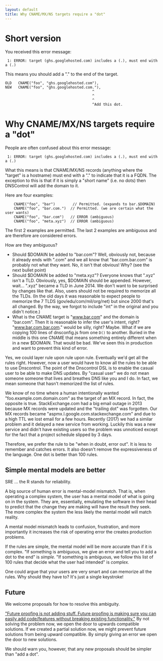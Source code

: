 ```yaml
---
layout: default
title: Why CNAME/MX/NS targets require a "dot"
---
```


# Short version

You received this error message:

```
 1: ERROR: target (ghs.googlehosted.com) includes a (.), must end with a (.)
```

This means you should add a "." to the end of the target.

```
OLD   CNAME("foo", "ghs.googlehosted.com"),
NEW   CNAME("foo", "ghs.googlehosted.com."),
                                        ^
                                        ^
                                        ^
                                        ^Add this dot.
```


# Why CNAME/MX/NS targets require a "dot"

People are often confused about this error message:

```
 1: ERROR: target (ghs.googlehosted.com) includes a (.), must end with a (.)
```

What this means is that CNAME/MX/NS records (anything where
the "target" is a hostname) must end with a "." to indicate
that it is a FQDN.  The exception to this is that if it is
simply a "short name" (i.e. no dots) then DNSControl will
add the domain to it.

Here are four examples:

```
    CNAME("foo", "bar")        // Permitted. (expands to bar.$DOMAIN)
    CNAME("foo", "bar.com.")  // Permitted. (we are certain what the user wants)
    CNAME("foo", "bar.com")   // ERROR (ambiguous)
    CNAME("foo", "meta.xyz")  // ERROR (ambiguous)

```

The first 2 examples are permitted.  The last 2 examples are
ambiguous and are therefore are considered errors.

How are they ambiguous?

  * Should $DOMAIN be added to "bar.com"?  Well, obviously not, because it already ends with ".com" and we all know that "bar.com.bar.com" is probably not what they want. No, it isn't that obvious!  Why?  (see the next bullet point)
  * Should $DOMAIN be added to "meta.xyz"?  Everyone knows that ".xyz" isn't a TLD. Obviously, yes, $DOMAIN should be appended. However, wait...  ".xyz" became a TLD in June 2014.  We don't want to be surprised by changes like that.  Also, users should not be required to memorize all the TLDs. (In the old days it was reasonable to expect people to memorize the 7 TLDS (gov/edu/com/mil/org/net) but since 2000 that's all changed. By the way, we forgot to include "int" in the original and you didn't notice.)
  * What is the CNAME target is "www.bar.com" and the domain is "bar.com".  Then It is reasonable to infer the user's intent, right?  "www.bar.com.bar.com." would be silly, right?  Maybe. What if we are copying 100 lines of dnsconfig.js from one `D()` to another. Buried in the middle is this one CNAME that means something entirely different when in a new $DOMAIN. That would be bad.  We've seen this in production and want to prevent this kind of error.

Yes, we could layer rule upon rule upon rule.  Eventually we'd get
all the rules right.  However, now a user would have to know all the
rules to be able to use Dnscontrol.  The point of the Dnscontrol DSL
is to enable the casual user to be able to make DNS updates. By
"casual user" we do not mean someone someone that lives and breathes DNS
like you and I do.  In fact, we mean someone that hasn't memorized
the list of rules.

We know of no time where a human intentionally wanted
"foo.example.com.domain.com" as the target of an MX record.
In fact, the opposite is true. StackExchange.com had
a big email outage in 2013 because MX records were updated and the
"trailing dot" was forgotten. Our MX records became
"aspmx.l.google.com.stackexchange.com" and due to a high TTL we
lost email for a few hours.  Recently (2017) we had a similar problem
and it delayed a new service from working. Luckily this was a new
service and didn't have existing users so the problem was unnoticed
except for the fact that a project schedule slipped by 3 days.

Therefore, we prefer the rule to be "when in doubt, error out". It
is less to remember and catches errors. It also doesn't remove
the expressiveness of the language.  One dot is better than 100 rules.


## Simple mental models are better

SRE ... the R stands for reliability.

A big source of human error is mental-model mismatch. That is, when
operating a complex system, the user has a mental model of
what is going on in the system. They are, essentially, emulating
the software in their head to predict that the change they are
making will have the result they seek. The more complex the
system the less likely the mental model will match reality.

A mental model mismatch leads to confusion, frustration, and
more importantly it increases the risk of operating error the creates
production problems.

If the rules are simple, the mental model will be more accurate
than if it is complex.  "If something is ambiguous, we give an error
and tell you to add a dot to the end" is *simple.*  "If something
is ambiguous, we follow this list of 100 rules that decide what
the user had intended" is *complex.*

One could argue that your users are very smart and can memorize
all the rules. Why should they have to?  It's just a single keystroke!


## Future

We welcome proposals for how to resolve this ambiguity.

["Future proofing is not adding stuff. Future proofing is making sure you can easily add code/features without breaking existing functionality."](http://softwareengineering.stackexchange.com/a/79591/116123)
By not solving the problem now, we open the door to upwards compatible
solutions.  If we created a partial solution now, we might prevent
future solutions from being upward compatible. By simply giving an
error we open the door to new solutions.

We should warn you, however, that any new proposals should be
simpler than "add a dot".
